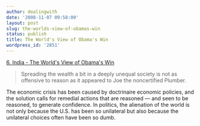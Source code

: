 ```yaml
---
author: dealingwith
date: '2008-11-07 09:58:00'
layout: post
slug: the-worlds-view-of-obamas-win
status: publish
title: The World's View of Obama's Win
wordpress_id: '2851'
---
```


[6. India - The World's View of Obama's Win][1]

> Spreading the wealth a bit in a deeply unequal society is not as offensive
to reason as it appeared to Joe the noncertified Plumber.

The economic crisis has been caused by doctrinaire economic policies, and the
solution calls for remedial actions that are reasoned — and seen to be
reasoned, to generate confidence. In politics, the alienation of the world is
not only because the U.S. has been so unilateral but also because the
unilateral choices often have been so dumb.

   [1]: http://www.time.com/time/specials/packages/article/0,28804,1856584_1856586_1856597,00.html

